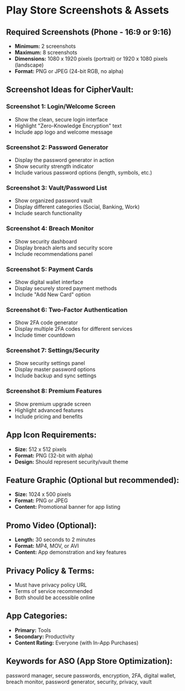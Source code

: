 # Play Store Screenshots & Assets

## Required Screenshots (Phone - 16:9 or 9:16)
- **Minimum:** 2 screenshots
- **Maximum:** 8 screenshots  
- **Dimensions:** 1080 x 1920 pixels (portrait) or 1920 x 1080 pixels (landscape)
- **Format:** PNG or JPEG (24-bit RGB, no alpha)

## Screenshot Ideas for CipherVault:

### Screenshot 1: Login/Welcome Screen
- Show the clean, secure login interface
- Highlight "Zero-Knowledge Encryption" text
- Include app logo and welcome message

### Screenshot 2: Password Generator
- Display the password generator in action
- Show security strength indicator
- Include various password options (length, symbols, etc.)

### Screenshot 3: Vault/Password List
- Show organized password vault
- Display different categories (Social, Banking, Work)
- Include search functionality

### Screenshot 4: Breach Monitor
- Show security dashboard
- Display breach alerts and security score
- Include recommendations panel

### Screenshot 5: Payment Cards
- Show digital wallet interface
- Display securely stored payment methods
- Include "Add New Card" option

### Screenshot 6: Two-Factor Authentication
- Show 2FA code generator
- Display multiple 2FA codes for different services
- Include timer countdown

### Screenshot 7: Settings/Security
- Show security settings panel
- Display master password options
- Include backup and sync settings

### Screenshot 8: Premium Features
- Show premium upgrade screen
- Highlight advanced features
- Include pricing and benefits

## App Icon Requirements:
- **Size:** 512 x 512 pixels
- **Format:** PNG (32-bit with alpha)
- **Design:** Should represent security/vault theme

## Feature Graphic (Optional but recommended):
- **Size:** 1024 x 500 pixels
- **Format:** PNG or JPEG
- **Content:** Promotional banner for app listing

## Promo Video (Optional):
- **Length:** 30 seconds to 2 minutes
- **Format:** MP4, MOV, or AVI
- **Content:** App demonstration and key features

## Privacy Policy & Terms:
- Must have privacy policy URL
- Terms of service recommended
- Both should be accessible online

## App Categories:
- **Primary:** Tools
- **Secondary:** Productivity
- **Content Rating:** Everyone (with In-App Purchases)

## Keywords for ASO (App Store Optimization):
password manager, secure passwords, encryption, 2FA, digital wallet, breach monitor, password generator, security, privacy, vault
